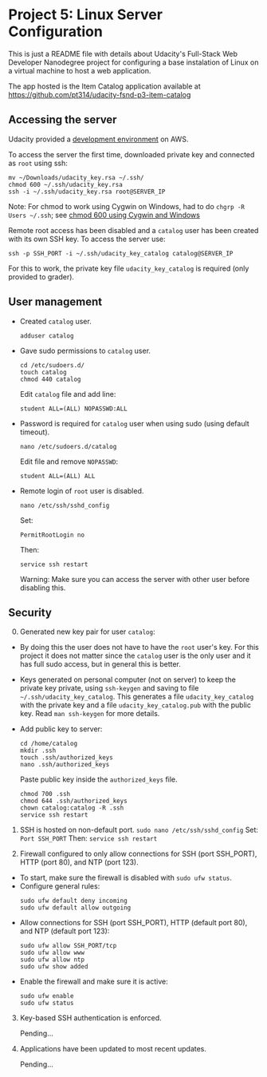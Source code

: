 Project 5: Linux Server Configuration
=====================================

This is just a README file with details about Udacity's Full-Stack Web Developer Nanodegree project for configuring a base instalation of Linux on a virtual machine to host a web application.

The app hosted is the Item Catalog application available at https://github.com/pt314/udacity-fsnd-p3-item-catalog


Accessing the server
--------------------

Udacity provided a [development environment][1] on AWS.

To access the server the first time, downloaded private key and connected as `root` using ssh:
```
mv ~/Downloads/udacity_key.rsa ~/.ssh/
chmod 600 ~/.ssh/udacity_key.rsa
ssh -i ~/.ssh/udacity_key.rsa root@SERVER_IP
```
Note: For chmod to work using Cygwin on Windows, had to do `chgrp -R Users ~/.ssh`; see [chmod 600 using Cygwin and Windows][2]

Remote root access has been disabled and a `catalog` user has been created with its own SSH key. To access the server use:
```
ssh -p SSH_PORT -i ~/.ssh/udacity_key_catalog catalog@SERVER_IP
```
For this to work, the private key file `udacity_key_catalog` is required (only provided to grader).


User management
---------------

- Created `catalog` user.
  ```
  adduser catalog
  ```

- Gave sudo permissions to `catalog` user.
  ```
  cd /etc/sudoers.d/
  touch catalog
  chmod 440 catalog
  ```
  Edit `catalog` file and add line:
  ```
  student ALL=(ALL) NOPASSWD:ALL
  ```

- Password is required for `catalog` user when using sudo (using default timeout).
  ```
  nano /etc/sudoers.d/catalog
  ```
  Edit file and remove `NOPASSWD`:
  ```
  student ALL=(ALL) ALL
  ````

- Remote login of `root` user is disabled.
  ```
  nano /etc/ssh/sshd_config
  ```
  Set:
  ```
  PermitRootLogin no
  ```
  Then:
  ```
  service ssh restart
  ```
  Warning: Make sure you can access the server with other user before disabling this.



Security
--------

0. Generated new key pair for user `catalog`:

  - By doing this the user does not have to have the `root` user's key. For this project it does not matter since the `catalog` user is the only user and it has full sudo access, but in general this is better.

  - Keys generated on personal computer (not on server) to keep the private key private, using `ssh-keygen` and saving to file `~/.ssh/udacity_key_catalog`. This generates a file `udacity_key_catalog` with the private key and a file `udacity_key_catalog.pub` with the public key. Read `man ssh-keygen` for more details.

  - Add public key to server:
    ```
    cd /home/catalog
    mkdir .ssh
    touch .ssh/authorized_keys
    nano .ssh/authorized_keys
    ```
    Paste public key inside the `authorized_keys` file.
    ```
    chmod 700 .ssh
    chmod 644 .ssh/authorized_keys
    chown catalog:catalog -R .ssh
    service ssh restart
    ```

1. SSH is hosted on non-default port.
  ```sudo nano /etc/ssh/sshd_config```
  Set:
  ```Port SSH_PORT```
  Then:
  ```service ssh restart```

2. Firewall configured to only allow connections for SSH (port SSH_PORT), HTTP (port 80), and NTP (port 123).
  - To start, make sure the firewall is disabled with `sudo ufw status`.
  - Configure general rules:
    ```
    sudo ufw default deny incoming
    sudo ufw default allow outgoing
    ```
  - Allow connections for SSH (port SSH_PORT), HTTP (default port 80), and NTP (default port 123):
    ```
    sudo ufw allow SSH_PORT/tcp
    sudo ufw allow www
    sudo ufw allow ntp
    sudo ufw show added
    ```
  - Enable the firewall and make sure it is active:
    ```
    sudo ufw enable
    sudo ufw status
    ```


3. Key-based SSH authentication is enforced.

   Pending...

4. Applications have been updated to most recent updates.

   Pending...



[1]: https://www.udacity.com/account#!/development_environment "My Udacity's development environment"
[2]: http://superuser.com/questions/397288/using-cygwin-in-windows-8-chmod-600-does-not-work-as-expected "Using Cygwin in Windows 8, chmod 600 does not work as expected?"